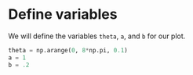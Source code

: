 # Define variables

We will define the variables `theta`, `a`, and `b` for our plot.

```python
theta = np.arange(0, 8*np.pi, 0.1)
a = 1
b = .2
```

